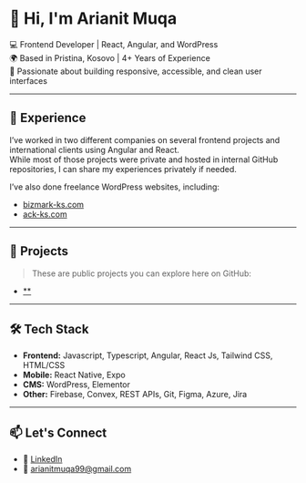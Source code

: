 # 👋 Hi, I'm Arianit Muqa

💻 Frontend Developer | React, Angular, and WordPress  
🌍 Based in Pristina, Kosovo | 4+ Years of Experience  
🎯 Passionate about building responsive, accessible, and clean user interfaces

---

## 🏢 Experience

I’ve worked in two different companies on several frontend projects and international clients using Angular and React.  
While most of those projects were private and hosted in internal GitHub repositories, I can share my experiences privately if needed.

I’ve also done freelance WordPress websites, including:

- [bizmark-ks.com](https://bizmark-ks.com)
- [ack-ks.com](https://ack-ks.com)

---

## 🚀 Projects

> These are public projects you can explore here on GitHub:
- [**](https://github.com/arianitm?tab=repositories)  

---

## 🛠 Tech Stack

- **Frontend:** Javascript, Typescript, Angular, React Js, Tailwind CSS, HTML/CSS  
- **Mobile:** React Native, Expo  
- **CMS:** WordPress, Elementor  
- **Other:** Firebase, Convex, REST APIs, Git, Figma, Azure, Jira

---

## 📫 Let's Connect

- 💼 [LinkedIn](https://www.linkedin.com/in/arianit-muqa-71757b209/)
- 📧 arianitmuqa99@gmail.com
